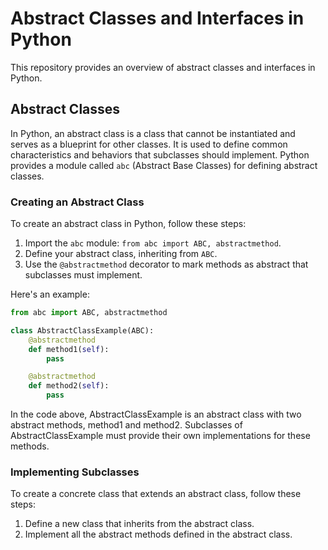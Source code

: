 
# Abstract Classes and Interfaces in Python

This repository provides an overview of abstract classes and interfaces in Python.

## Abstract Classes

In Python, an abstract class is a class that cannot be instantiated and serves as a blueprint for other classes. It is used to define common characteristics and behaviors that subclasses should implement. Python provides a module called `abc` (Abstract Base Classes) for defining abstract classes.

### Creating an Abstract Class

To create an abstract class in Python, follow these steps:

1. Import the `abc` module: `from abc import ABC, abstractmethod`.
2. Define your abstract class, inheriting from `ABC`.
3. Use the `@abstractmethod` decorator to mark methods as abstract that subclasses must implement.

Here's an example:

```python
from abc import ABC, abstractmethod

class AbstractClassExample(ABC):
    @abstractmethod
    def method1(self):
        pass

    @abstractmethod
    def method2(self):
        pass
```



In the code above, AbstractClassExample is an abstract class with two abstract methods, method1 and method2.
Subclasses of AbstractClassExample must provide their own implementations for these methods.


### Implementing Subclasses
To create a concrete class that extends an abstract class, follow these steps:

1. Define a new class that inherits from the abstract class.
2. Implement all the abstract methods defined in the abstract class.
